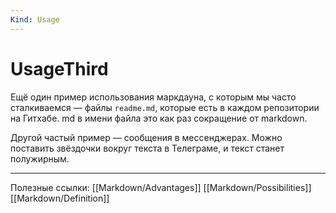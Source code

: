 ```yaml
---
Kind: Usage
---
```

# UsageThird
Ещё один пример использования маркдауна, с которым мы часто сталкиваемся — файлы `readme.md`, которые есть в каждом репозитории на Гитхабе. md в имени файла это как раз сокращение от markdown.

Другой частый пример — сообщения в мессенджерах. Можно поставить звёздочки вокруг текста в Телеграме, и текст станет полужирным.
***
Полезные ссылки:
[[Markdown/Advantages]]
[[Markdown/Possibilities]]
[[Markdown/Definition]]
